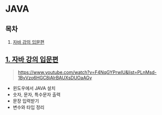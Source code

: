 # JAVA



## 목차

1. [자바 강의 입문편](#1-자바-강의-입문편)



## [1. 자바 강의 입문편](자바강의입문편)

> https://www.youtube.com/watch?v=F4NqGYPrwIU&list=PLnMsd-1ByVzo6HGC8iAlrBAUXsDUOaAGy

- 윈도우에서 JAVA 설치
- 숫자, 문자, 특수문자 출력
- 문장 입력받기
- 변수와 타입 정리
